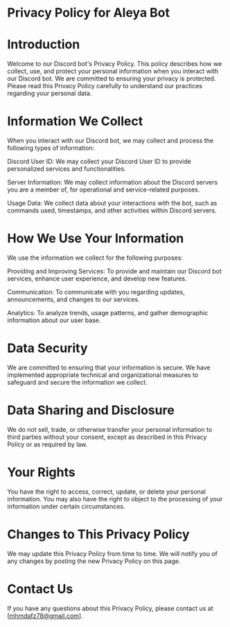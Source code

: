 # Privacy Policy for Aleya Bot
# Introduction
Welcome to our Discord bot's Privacy Policy. This policy describes how we collect, use, and protect your personal information when you interact with our Discord bot. We are committed to ensuring your privacy is protected. Please read this Privacy Policy carefully to understand our practices regarding your personal data.

# Information We Collect
When you interact with our Discord bot, we may collect and process the following types of information:

Discord User ID: We may collect your Discord User ID to provide personalized services and functionalities.

Server Information: We may collect information about the Discord servers you are a member of, for operational and service-related purposes.

Usage Data: We collect data about your interactions with the bot, such as commands used, timestamps, and other activities within Discord servers.

# How We Use Your Information
We use the information we collect for the following purposes:

Providing and Improving Services: To provide and maintain our Discord bot services, enhance user experience, and develop new features.

Communication: To communicate with you regarding updates, announcements, and changes to our services.

Analytics: To analyze trends, usage patterns, and gather demographic information about our user base.

# Data Security
We are committed to ensuring that your information is secure. We have implemented appropriate technical and organizational measures to safeguard and secure the information we collect.

# Data Sharing and Disclosure
We do not sell, trade, or otherwise transfer your personal information to third parties without your consent, except as described in this Privacy Policy or as required by law.

# Your Rights
You have the right to access, correct, update, or delete your personal information. You may also have the right to object to the processing of your information under certain circumstances.

# Changes to This Privacy Policy
We may update this Privacy Policy from time to time. We will notify you of any changes by posting the new Privacy Policy on this page.

# Contact Us
If you have any questions about this Privacy Policy, please contact us at [mhmdafz78@gmail.com].
